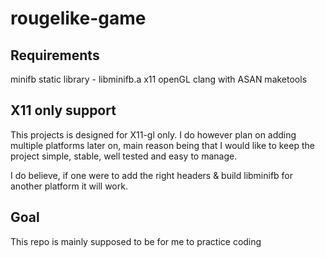 # rougelike-game

## Requirements
minifb static library - libminifb.a
x11
openGL
clang with ASAN
maketools

## X11 only support
This projects is designed for X11-gl only. I do however plan on adding multiple platforms later on, main reason being that I would like to keep the project simple, stable, well tested and easy to manage.

I do believe, if one were to add the right headers & build libminifb for another platform it will work.

## Goal
This repo is mainly supposed to be for me to practice coding
